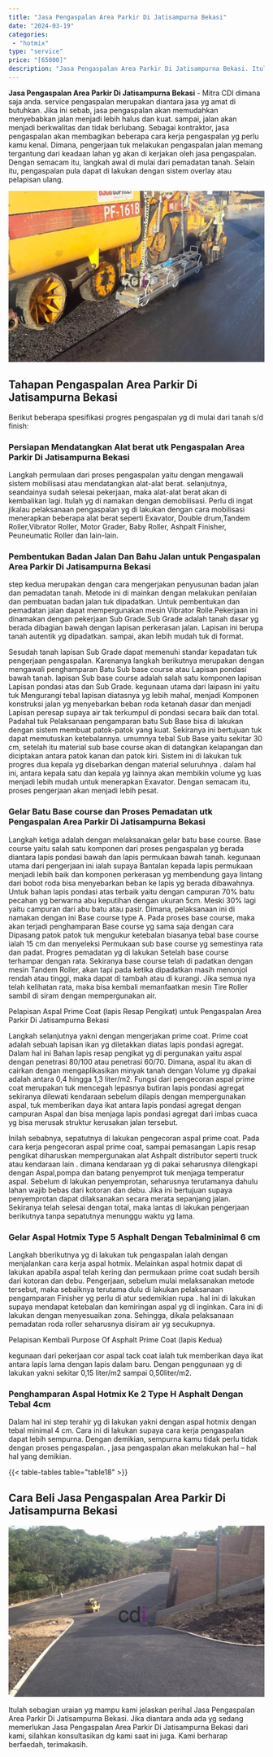 ```yaml
---
title: "Jasa Pengaspalan Area Parkir Di Jatisampurna Bekasi"
date: "2024-03-19"
categories:
 - "hotmix"
type: "service"
price: "[65000]"
description: "Jasa Pengaspalan Area Parkir Di Jatisampurna Bekasi. Itulah sebagian uraian yg mampu kami jelaskan perihal Jasa Pengaspalan Area Parkir Di Jatisampurna Bekas..."
---
```


**Jasa Pengaspalan Area Parkir Di Jatisampurna Bekasi** - Mitra CDI dimana saja anda. service pengaspalan merupakan diantara jasa yg amat di butuhkan. Jika ini sebab, jasa pengaspalan akan memudahkan menyebabkan jalan menjadi lebih halus dan kuat. sampai, jalan akan menjadi berkwalitas dan tidak berlubang. Sebagai kontraktor, jasa pengaspalan akan membagikan beberapa cara kerja pengaspalan yg perlu kamu kenal. Dimana, pengerjaan tuk melakukan pengaspalan jalan memang tergantung dari keadaan lahan yg akan di kerjakan oleh jasa pengaspalan. Dengan semacam itu, langkah awal di mulai dari pemadatan tanah. Selain itu, pengaspalan pula dapat di lakukan dengan sistem overlay atau pelapisan ulang.

![Jasa Pengaspalan Area Parkir Di Jatisampurna Bekasi](/images/hotmix/jasa-hotmix-aspal-27.jpg)

## Tahapan Pengaspalan Area Parkir Di Jatisampurna Bekasi

Berikut beberapa spesifikasi progres pengaspalan yg di mulai dari tanah s/d finish:

### Persiapan Mendatangkan Alat berat utk Pengaspalan Area Parkir Di Jatisampurna Bekasi

Langkah permulaan dari proses pengaspalan yaitu dengan mengawali sistem mobilisasi atau mendatangkan alat-alat berat. selanjutnya, seandainya sudah selesai pekerjaan, maka alat-alat berat akan di kembalikan lagi. Itulah yg di namakan dengan demobilisasi. Perlu di ingat jikalau pelaksanaan pengaspalan yg di lakukan dengan cara mobilisasi menerapkan beberapa alat berat seperti Exavator, Double drum,Tandem Roller,Vibrator Roller, Motor Grader, Baby Roller, Ashpalt Finisher, Peuneumatic Roller dan lain-lain.

### Pembentukan Badan Jalan Dan Bahu Jalan untuk Pengaspalan Area Parkir Di Jatisampurna Bekasi

step kedua merupakan dengan cara mengerjakan penyusunan badan jalan dan pemadatan tanah. Metode ini di mainkan dengan melakukan penilaian dan pembuatan badan jalan tuk dipadatkan. Untuk pembentukan dan pemadatan jalan dapat mempergunakan mesin Vibrator Rolle.Pekerjaan ini dinamakan dengan pekerjaan Sub Grade.Sub Grade adalah tanah dasar yg berada dibagian bawah dengan lapisan perkerasan jalan. Lapisan ini berupa tanah autentik yg dipadatkan. sampai, akan lebih mudah tuk di format.

Sesudah tanah lapisan Sub Grade dapat memenuhi standar kepadatan tuk pengerjaan pengaspalan. Karenanya langkah berikutnya merupakan dengan mengawali penghamparan Batu Sub base course atau Lapisan pondasi bawah tanah. lapisan Sub base course adalah salah satu komponen lapisan Lapisan pondasi atas dan Sub Grade. kegunaan utama dari laipasn ini yaitu tuk Mengurangi tebal lapisan diatasnya yg lebih mahal, menjadi Komponen konstruksi jalan yg menyebarkan beban roda ketanah dasar dan menjadi Lapisan peresap supaya air tak terkumpul di pondasi secara baik dan total. Padahal tuk Pelaksanaan pengamparan batu Sub Base bisa di lakukan dengan sistem membuat patok-patok yang kuat. Sekiranya ini bertujuan tuk dapat memutuskan ketebalannya. umumnya tebal Sub Base yaitu sekitar 30 cm, setelah itu material sub base course akan di datangkan kelapangan dan diciptakan antara patok kanan dan patok kiri. Sistem ini di lakukan tuk progres dua kepala yg disebarkan dengan material seluruhnya . dalam hal ini, antara kepala satu dan kepala yg lainnya akan membikin volume yg luas menjadi lebih mudah untuk menerapkan Exavator. Dengan semacam itu, proses pengerjaan akan menjadi lebih pesat.

### Gelar Batu Base course dan Proses Pemadatan utk Pengaspalan Area Parkir Di Jatisampurna Bekasi

Langkah ketiga adalah dengan melaksanakan gelar batu base course. Base course yaitu salah satu komponen dari proses pengaspalan yg berada diantara lapis pondasi bawah dan lapis permukaan bawah tanah. kegunaan utama dari pengerjaan ini ialah supaya Bantalan kepada lapis permukaan menjadi lebih baik dan komponen perkerasan yg membendung gaya lintang dari bobot roda bisa menyebarkan beban ke lapis yg berada dibawahnya. Untuk bahan lapis pondasi atas terbaik yaitu dengan campuran 70% batu pecahan yg berwarna abu keputihan dengan ukuran 5cm. Meski 30% lagi yaitu campuran dari abu batu atau pasir. Dimana, pelaksanaan ini di namakan dengan ini Base course type A. Pada proses base course, maka akan terjadi penghamparan Base course yg sama saja dengan cara Dipasang patok patok tuk mengukur ketebalan biasanya tebal base course ialah 15 cm dan menyeleksi Permukaan sub base course yg semestinya rata dan padat. Progres pemadatan yg di lakukan Setelah base course terhampar dengan rata. Sekiranya base course telah di padatkan dengan mesin Tandem Roller, akan tapi pada ketika dipadatkan masih menonjol rendah atau tinggi, maka dapat di tambah atau di kurangi. Jika semua nya telah kelihatan rata, maka bisa kembali memanfaatkan mesin Tire Roller sambil di siram dengan mempergunakan air.

Pelapisan Aspal Prime Coat (lapis Resap Pengikat) untuk Pengaspalan Area Parkir Di Jatisampurna Bekasi

Langkah selanjutnya yakni dengan mengerjakan prime coat. Prime coat adalah sebuah lapisan ikan yg diletakkan diatas lapis pondasi agregat. Dalam hal ini Bahan lapis resap pengikat yg di pergunakan yaitu aspal dengan penetrasi 80/100 atau penetrasi 60/70. Dimana, aspal itu akan di cairkan dengan mengaplikasikan minyak tanah dengan Volume yg dipakai adalah antara 0,4 hingga 1,3 liter/m2. Fungsi dari pengecoran aspal prime coat merupakan tuk mencegah lepasnya butiran lapis pondasi agregat sekiranya dilewati kendaraan sebelum dilapis dengan mempergunakan aspal, tuk memberikan daya ikat antara lapis pondasi agregat dengan campuran Aspal dan bisa menjaga lapis pondasi agregat dari imbas cuaca yg bisa merusak struktur kerusakan jalan tersebut.

Inilah sebabnya, sepatutnya di lakukan pengecoran aspal prime coat. Pada cara kerja pengecoran aspal prime coat, sampai pemasangan Lapis resap pengikat diharuskan mempergunakan alat Ashpalt distributor seperti truck atau kendaraan lain . dimana kendaraan yg di pakai seharusnya dilengkapi dengan Aspal,pompa dan batang penyemprot tuk menjaga temperatur aspal. Sebelum di lakukan penyemprotan, seharusnya terutamanya dahulu lahan wajib bebas dari kotoran dan debu. Jika ini bertujuan supaya penyemprotan dapat dilaksanakan secara merata sepanjang jalan. Sekiranya telah selesai dengan total, maka lantas di lakukan pengerjaan berikutnya tanpa sepatutnya menunggu waktu yg lama.

### Gelar Aspal Hotmix Type 5 Asphalt Dengan Tebalminimal 6 cm

Langkah bberikutnya yg di lakukan tuk pengaspalan ialah dengan menjalankan cara kerja aspal hotmix. Melainkan aspal hotmix dapat di lakukan apabila aspal telah kering dan permukaan prime coat sudah bersih dari kotoran dan debu. Pengerjaan, sebelum mulai melaksanakan metode tersebut, maka sebaiknya terutama dulu di lakukan pelaksanaan pengamparan Finisher yg perlu di atur sedemikian rupa . hal ini di lakukan supaya mendapat ketebalan dan kemiringan aspal yg di inginkan. Cara ini di lakukan dengan menyesuaikan zona. Sehingga, dikala pelaksanaan pemadatan roda roller seharusnya disiram air yg secukupnya.

Pelapisan Kembali Purpose Of Asphalt Prime Coat (lapis Kedua)

kegunaan dari pekerjaan cor aspal tack coat ialah tuk memberikan daya ikat antara lapis lama dengan lapis dalam baru. Dengan penggunaan yg di lakukan yakni sekitar 0,15 liter/m2 sampai 0,50liter/m2.

### Penghamparan Aspal Hotmix Ke 2 Type H Asphalt Dengan Tebal 4cm

Dalam hal ini step terahir yg di lakukan yakni dengan aspal hotmix dengan tebal minimal 4 cm. Cara ini di lakukan supaya cara kerja pengaspalan dapat lebih sempurna. Dengan demikian, sempurna kamu tidak perlu tidak dengan proses pengaspalan. , jasa pengaspalan akan melakukan hal – hal hal yang demikian.

{{< table-tables table="table18" >}}

## Cara Beli Jasa Pengaspalan Area Parkir Di Jatisampurna Bekasi

![Jasa Pengaspalan Area Parkir Di Jatisampurna Bekasi](/images/hotmix/jasa-hotmix-aspal-21.jpg)

Itulah sebagian uraian yg mampu kami jelaskan perihal Jasa Pengaspalan Area Parkir Di Jatisampurna Bekasi. Jika diantara anda ada yg sedang memerlukan Jasa Pengaspalan Area Parkir Di Jatisampurna Bekasi dari kami, silahkan konsultasikan dg kami saat ini juga. Kami berharap berfaedah, terimakasih.
